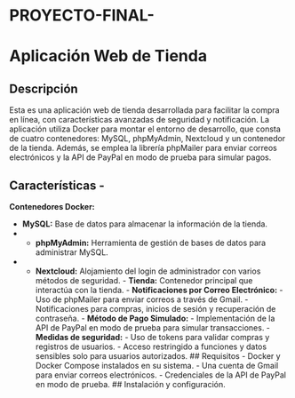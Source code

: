 # PROYECTO-FINAL-
 # Aplicación Web de Tienda 
 ## Descripción 
Esta es una aplicación web de tienda desarrollada para facilitar la compra en línea, con características avanzadas de seguridad y notificación. La aplicación utiliza Docker para montar el entorno de desarrollo, que consta de cuatro contenedores: MySQL, phpMyAdmin, Nextcloud y un contenedor de la tienda. Además, se emplea la librería phpMailer para enviar correos electrónicos y la API de PayPal en modo de prueba para simular pagos. 
## Características - 
**Contenedores Docker:** 
- **MySQL:** Base de datos para almacenar la información de la tienda.
- - **phpMyAdmin:** Herramienta de gestión de bases de datos para administrar MySQL.
- - **Nextcloud:** Alojamiento del login de administrador con varios métodos de seguridad. - **Tienda:** Contenedor principal que interactúa con la tienda. - **Notificaciones por Correo Electrónico:** - Uso de phpMailer para enviar correos a través de Gmail. - Notificaciones para compras, inicios de sesión y recuperación de contraseña. - **Método de Pago Simulado:** - Implementación de la API de PayPal en modo de prueba para simular transacciones. - **Medidas de seguridad:** - Uso de tokens para validar compras y registros de usuarios. - Acceso restringido a funciones y datos sensibles solo para usuarios autorizados. ## Requisitos - Docker y Docker Compose instalados en su sistema. - Una cuenta de Gmail para enviar correos electrónicos. - Credenciales de la API de PayPal en modo de prueba. ## Instalación y configuración.
